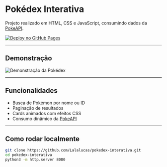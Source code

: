 # Pokédex Interativa

Projeto realizado em HTML, CSS e JavaScript, consumindo dados da [PokeAPI](https://pokeapi.co/).

[![Deploy no GitHub Pages](https://img.shields.io/badge/Acessar%20Pokédex-3b4cca?style=for-the-badge&logo=github&logoColor=white)](https://lalalucas.github.io/pokedex-interativa/)

---

## Demonstração

![Demonstração da Pokédex](https://user-images.githubusercontent.com/SEU_USER/demo-pokedex.gif)

---

## Funcionalidades

- Busca de Pokémon por nome ou ID
- Paginação de resultados
- Cards animados com efeitos CSS
- Consumo dinâmico da [PokeAPI](https://pokeapi.co/)

---

## Como rodar localmente

```bash
git clone https://github.com/Lalalucas/pokedex-interativa.git
cd pokedex-interativa
python3 -m http.server 8080